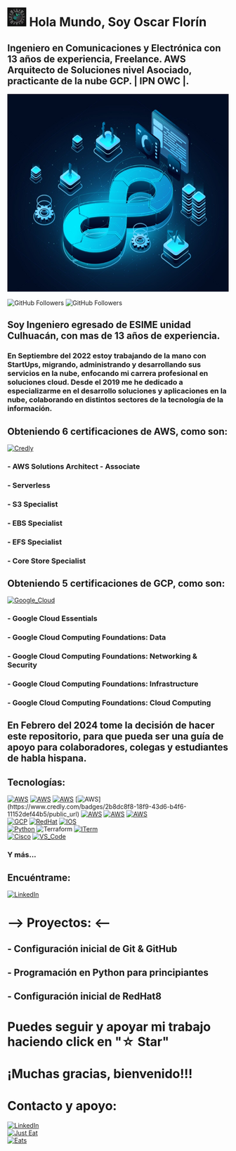 # ![huitzi](./imagenes/IMG_0680.JPG)   Hola Mundo, Soy  Oscar Florín 
## Ingeniero en Comunicaciones y Electrónica con 13 años de experiencia, Freelance. AWS Arquitecto de Soluciones nivel Asociado, practicante de la nube GCP. | IPN OWC |.

<!-- ![https://github.com/OscarFlorin](./imagenes/isometric-devops-illustration_52683-84175.jpg width="200" height="200") -->

<img src="./imagenes/isometric-devops-illustration_52683-84175.jpg" width="900" height="450">


![GitHub Followers](https://img.shields.io/github/followers/OscarFlorinC?style=social)
![GitHub Followers](https://img.shields.io/github/stars/OscarFlorinC?style=social)

## Soy Ingeniero egresado de ESIME unidad Culhuacán, con mas de 13 años de experiencia.

### En Septiembre del 2022 estoy trabajando de la mano con StartUps, migrando, administrando y desarrollando sus servicios en la nube, enfocando mi carrera profesional en soluciones cloud. Desde el 2019 me he dedicado a especializarme en el desarrollo soluciones y aplicaciones en la nube, colaborando en distintos sectores de la tecnología de la información. 

## Obteniendo 6 certificaciones de AWS, como son:

[![Credly](https://img.shields.io/badge/Credly-FF9900?style=for-the-badge&logo=Credly&logoColor=white&labelColor=101010)](https://www.credly.com/badges/2b8dc8f8-18f9-43d6-b4f6-11152def44b5/public_url)
### - AWS Solutions Architect - Associate
### - Serverless
### - S3 Specialist
### - EBS Specialist
### - EFS Specialist
### - Core Store Specialist

## Obteniendo 5 certificaciones de GCP, como son:

[![Google_Cloud](https://img.shields.io/badge/Google_Cloud_Skills_Boost-4285F4?style=for-the-badge&logo=googlecloud&logoColor=white&labelColor=101010)](https://www.cloudskillsboost.google/public_profiles/9b348f67-6d7e-4ff3-8dd0-c511bd50a191)
### - Google Cloud Essentials
### - Google Cloud Computing Foundations: Data
### - Google Cloud Computing Foundations: Networking & Security
### - Google Cloud Computing Foundations: Infrastructure
### - Google Cloud Computing Foundations: Cloud Computing

## En Febrero del 2024 tome la decisión de hacer este repositorio, para que pueda ser una guía de apoyo para colaboradores, colegas y estudiantes de habla hispana.


## Tecnologías:
[![AWS](https://img.shields.io/badge/Amazon_Web_Services-FF9900?style=for-the-badge&logo=amazon-aws&logoColor=white&labelColor=101010)](https://www.credly.com/badges/59ba76d5-895c-4b64-be4b-67acc873bdfc/public_url)
[![AWS](https://img.shields.io/badge/Solutions_Architect_associate_Certified-FF9900?style=for-the-badge&logo=amazon-aws&logoColor=white&labelColor=101010)](https://www.credly.com/badges/2b8dc8f8-18f9-43d6-b4f6-11152def44b5/public_url)
[![AWS](https://img.shields.io/badge/Serverless-FA7343?style=for-the-badge&logo=amazon-aws&logoColor=white&labelColor=101010)](https://www.credly.com/badges/8acd01d2-c0ce-4ac2-95ed-3bf1cbf88fef/public_url)
[![AWS](https://img.shields.io/badge/Data_Bases_(SQL_&_NoSQL)-1575F9?style=for-the-badge&logo=amazon-aws&logoColor=white&labelColor=101010)](https://www.credly.com/badges/2b8dc8f8-18f9-43d6-b4f6-11152def44b5/public_url)
[![AWS](https://img.shields.io/badge/Storage_Core-232F3E?style=for-the-badge&logo=amazon-aws&logoColor=white&labelColor=101010)](https://www.credly.com/badges/e1887bb1-54f9-4f3a-858c-41ffd5500186/public_url)
[![AWS](https://img.shields.io/badge/Network_&_CDN-232F3E?style=for-the-badge&logo=amazon-aws&logoColor=white&labelColor=101010)](https://www.credly.com/badges/2b8dc8f8-18f9-43d6-b4f6-11152def44b5/public_url)
[![AWS](https://img.shields.io/badge/Security_and_Compliance-blue?style=for-the-badge&logo=amazon-aws&logoColor=white&labelColor=101010)](https://www.credly.com/badges/2b8dc8f8-18f9-43d6-b4f6-11152def44b5/public_url)
</br>
[![GCP](https://img.shields.io/badge/Google_Cloud-4285F4?style=for-the-badge&logo=googlecloud&logoColor=white&labelColor=101010)](https://www.cloudskillsboost.google/public_profiles/9b348f67-6d7e-4ff3-8dd0-c511bd50a191)
[![RedHat](https://img.shields.io/badge/Red%20Hat-EE0000?style=for-the-badge&logo=redhat&logoColor=white&labelColor=101010)]()
[![IOS](https://img.shields.io/badge/Ventura-000000?style=for-the-badge&logo=ios&logoColor=white&labelColor=101010)]()
</br>
[![Python](https://img.shields.io/badge/Python-black?style=for-the-badge&logo=python&logoColor=white&labelColor=101010)]()
![Terraform](https://img.shields.io/badge/terraform-%235835CC.svg?style=for-the-badge&logo=terraform&logoColor=white)
[![ITerm](https://img.shields.io/badge/iTerm-000000?style=for-the-badge&logo=iterm2&logoColor=white&labelColor=101010)]()
</br>
[![Cisco](https://img.shields.io/badge/Intro_to_Cybersec-%23049fd9.svg?style=for-the-badge&logo=cisco&logoColor=black)](https://www.credly.com/badges/9a5782a3-0147-4e41-8f29-12538896b6b9/public_url)
[![VS_Code](https://img.shields.io/badge/VS_Code-0078D4?style=for-the-badge&logo=visual%20studio%20code&logoColor=white&labelColor=101010)]()
</br>

### Y más...

## Encuéntrame:

[![LinkedIn](https://img.shields.io/badge/Oscar_Florin-0077B5?style=for-the-badge&logo=linkedin&logoColor=white&labelColor=101010)](https://www.linkedin.com/in/oscarflorincontreras)


# --> Proyectos: <--

## - Configuración inicial de Git & GitHub
## - Programación en Python para principiantes
## - Configuración inicial de RedHat8


# Puedes seguir y apoyar mi trabajo haciendo click en "☆ Star"
# ¡Muchas gracias, bienvenido!!!

# Contacto y apoyo:

[![LinkedIn](https://img.shields.io/badge/Oscar_Florin-0077B5?style=for-the-badge&logo=linkedin&logoColor=white&labelColor=101010)](https://www.linkedin.com/in/oscarflorincontreras)
<br>[![Just Eat](https://img.shields.io/badge/Donaciones_para_tacos_🌮🌮🌮-7A1FA2?style=for-the-badge&logo=aiqfome&logoColor=white)](https://paypal.me/OscarFlorin?country.x=MX&locale.x=es_XC)
<br>[![Eats](https://img.shields.io/badge/Donaciones_alimento_para_🐈🐈-black?style=for-the-badge&logo=uber-eats&logoColor=green)](https://paypal.me/OscarFlorin?country.x=MX&locale.x=es_XC)</br>

